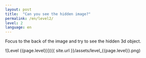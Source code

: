 ```yaml
---
layout: post
title:  "Can you see the hidden image?"
permalink: /en/level2/
level: 2
language: en
---
```

Focus to the back of the image and try to see the hidden 3d object.

![Level {{page.level}}]({{ site.url }}/assets/level_{{page.level}}.png)